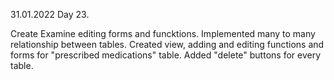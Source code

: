 31.01.2022
Day 23.

Create Examine editing forms and funcktions. 
Implemented many to many relationship between tables. 
Created view, adding and editing functions and forms for "prescribed medications" table.
Added "delete" buttons for every table.

